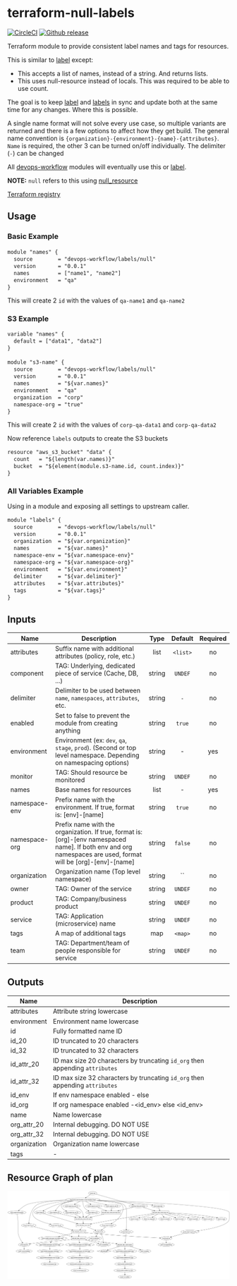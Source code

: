 # terraform-null-labels

[![CircleCI](https://circleci.com/gh/appzen-oss/terraform-null-labels.svg?style=svg)](https://circleci.com/gh/appzen-oss/terraform-null-labels)
[![Github release](https://img.shields.io/github/release/appzen-oss/terraform-null-label.svg)](https://github.com/appzen-oss/terraform-null-label/releases)

Terraform module to provide consistent label names and tags for resources.

This is similar to [label](https://registry.terraform.io/modules/devops-workflow/label/local) except:

- This accepts a list of names, instead of a string. And returns lists.
- This uses null-resource instead of locals. This was required to be able to use count.

The goal is to keep [label](https://registry.terraform.io/modules/devops-workflow/label/local)
and [labels](https://registry.terraform.io/modules/devops-workflow/labels/null)
in sync and update both at the same time for any changes.
Where this is possible.

A single name format will not solve every use case, so multiple variants are
returned and there is a few options to affect how they get build. The general
name convention is `{organization}-{environment}-{name}-{attributes}`. `Name`
is required, the other 3 can be turned on/off individually. The delimiter
(`-`) can be changed

All [devops-workflow](https://registry.terraform.io/modules/devops-workflow)
modules will eventually use this or [label](https://registry.terraform.io/modules/devops-workflow/label/local).

**NOTE:** `null` refers to this using [null_resource](https://www.terraform.io/docs/providers/null/index.html)

[Terraform registry](https://registry.terraform.io/modules/devops-workflow/labels/null)

## Usage

### Basic Example

```hcl
module "names" {
  source        = "devops-workflow/labels/null"
  version       = "0.0.1"
  names         = ["name1", "name2"]
  environment   = "qa"
}
```

This will create 2 `id` with the values of `qa-name1` and `qa-name2`

### S3 Example

```hcl
variable "names" {
  default = ["data1", "data2"]
}

module "s3-name" {
  source        = "devops-workflow/labels/null"
  version       = "0.0.1"
  names         = "${var.names}"
  environment   = "qa"
  organization  = "corp"
  namespace-org = "true"
}
```

This will create 2 `id` with the values of `corp-qa-data1` and `corp-qa-data2`

Now reference `labels` outputs to create the S3 buckets

```hcl
resource "aws_s3_bucket" "data" {
  count   = "${length(var.names)}"
  bucket  = "${element(module.s3-name.id, count.index)}"
}
```

### All Variables Example

Using in a module and exposing all settings to upstream caller.

```hcl
module "labels" {
  source        = "devops-workflow/labels/null"
  version       = "0.0.1"
  organization  = "${var.organization}"
  names         = "${var.names}"
  namespace-env = "${var.namespace-env}"
  namespace-org = "${var.namespace-org}"
  environment   = "${var.environment}"
  delimiter     = "${var.delimiter}"
  attributes    = "${var.attributes}"
  tags          = "${var.tags}"
}
```

<!-- BEGINNING OF PRE-COMMIT-TERRAFORM DOCS HOOK -->
## Inputs

| Name | Description | Type | Default | Required |
|------|-------------|:----:|:-----:|:-----:|
| attributes | Suffix name with additional attributes (policy, role, etc.) | list | `<list>` | no |
| component | TAG: Underlying, dedicated piece of service (Cache, DB, ...) | string | `UNDEF` | no |
| delimiter | Delimiter to be used between `name`, `namespaces`, `attributes`, etc. | string | `-` | no |
| enabled | Set to false to prevent the module from creating anything | string | `true` | no |
| environment | Environment (ex: `dev`, `qa`, `stage`, `prod`). (Second or top level namespace. Depending on namespacing options) | string | - | yes |
| monitor | TAG: Should resource be monitored | string | `UNDEF` | no |
| names | Base names for resources | list | - | yes |
| namespace-env | Prefix name with the environment. If true, format is: [env]-[name] | string | `true` | no |
| namespace-org | Prefix name with the organization. If true, format is: [org]-[env namespaced name]. If both env and org namespaces are used, format will be [org]-[env]-[name] | string | `false` | no |
| organization | Organization name (Top level namespace) | string | `` | no |
| owner | TAG: Owner of the service | string | `UNDEF` | no |
| product | TAG: Company/business product | string | `UNDEF` | no |
| service | TAG: Application (microservice) name | string | `UNDEF` | no |
| tags | A map of additional tags | map | `<map>` | no |
| team | TAG: Department/team of people responsible for service | string | `UNDEF` | no |

## Outputs

| Name | Description |
|------|-------------|
| attributes | Attribute string lowercase |
| environment | Environment name lowercase |
| id | Fully formatted name ID |
| id\_20 | ID truncated to 20 characters |
| id\_32 | ID truncated to 32 characters |
| id\_attr\_20 | ID max size 20 characters by truncating `id_org` then appending `attributes` |
| id\_attr\_32 | ID max size 32 characters by truncating `id_org` then appending `attributes` |
| id\_env | If env namespace enabled <env>-<name> else <name> |
| id\_org | If org namespace enabled <org>-<id_env> else <id_env> |
| name | Name lowercase |
| org\_attr\_20 | Internal debugging. DO NOT USE |
| org\_attr\_32 | Internal debugging. DO NOT USE |
| organization | Organization name lowercase |
| tags | - |

<!-- END OF PRE-COMMIT-TERRAFORM DOCS HOOK -->
<!-- BEGINNING OF PRE-COMMIT-TERRAFORM GRAPH HOOK -->

## Resource Graph of plan

![Terraform Graph](resource-plan-graph.png)
<!-- END OF PRE-COMMIT-TERRAFORM GRAPH HOOK -->
